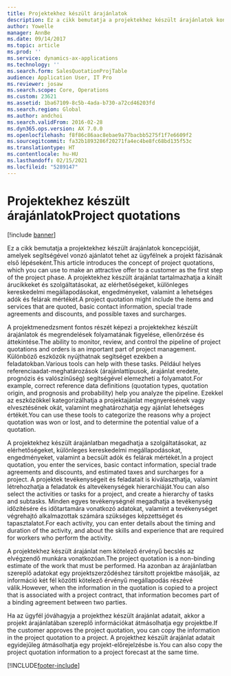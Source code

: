 ```yaml
---
title: Projektekhez készült árajánlatok
description: Ez a cikk bemutatja a projektekhez készült árajánlatok koncepcióját, amelyek segítségével vonzó ajánlatot tehet az ügyfélnek a projekt fázisának első lépéseként. A projektekhez készült árajánlat tartalmazhatja a kínált árucikkeket és szolgáltatásokat, az elérhetőségeket, különleges kereskedelmi megállapodásokat, engedményeket, valamint a lehetséges adók és felárak mértékét.
author: Yowelle
manager: AnnBe
ms.date: 09/14/2017
ms.topic: article
ms.prod: ''
ms.service: dynamics-ax-applications
ms.technology: ''
ms.search.form: SalesQuotationProjTable
audience: Application User, IT Pro
ms.reviewer: josaw
ms.search.scope: Core, Operations
ms.custom: 23621
ms.assetid: 1ba67109-8c5b-4ada-b730-a72cd46203fd
ms.search.region: Global
ms.author: andchoi
ms.search.validFrom: 2016-02-28
ms.dyn365.ops.version: AX 7.0.0
ms.openlocfilehash: f8f86c86aac8ebae9a77bacbb5275f1f7e6609f2
ms.sourcegitcommit: fa32b1893286f20271fa4ec4be8fc68bd135f53c
ms.translationtype: HT
ms.contentlocale: hu-HU
ms.lasthandoff: 02/15/2021
ms.locfileid: "5289147"
---
```

# <a name="project-quotations"></a><span data-ttu-id="6a601-104">Projektekhez készült árajánlatok</span><span class="sxs-lookup"><span data-stu-id="6a601-104">Project quotations</span></span>

[!include [banner](../includes/banner.md)]

<span data-ttu-id="6a601-105">Ez a cikk bemutatja a projektekhez készült árajánlatok koncepcióját, amelyek segítségével vonzó ajánlatot tehet az ügyfélnek a projekt fázisának első lépéseként.</span><span class="sxs-lookup"><span data-stu-id="6a601-105">This article introduces the concept of project quotations, which you can use to make an attractive offer to a customer as the first step of the project phase.</span></span> <span data-ttu-id="6a601-106">A projektekhez készült árajánlat tartalmazhatja a kínált árucikkeket és szolgáltatásokat, az elérhetőségeket, különleges kereskedelmi megállapodásokat, engedményeket, valamint a lehetséges adók és felárak mértékét.</span><span class="sxs-lookup"><span data-stu-id="6a601-106">A project quotation might include the items and services that are quoted, basic contact information, special trade agreements and discounts, and possible taxes and surcharges.</span></span> 

<span data-ttu-id="6a601-107">A projektmenedzsment fontos részét képezi a projektekhez készült árajánlatok és megrendelések folyamatának figyelése, ellenőrzése és áttekintése.</span><span class="sxs-lookup"><span data-stu-id="6a601-107">The ability to monitor, review, and control the pipeline of project quotations and orders is an important part of project management.</span></span> <span data-ttu-id="6a601-108">Különböző eszközök nyújthatnak segítséget ezekben a feladatokban.</span><span class="sxs-lookup"><span data-stu-id="6a601-108">Various tools can help with these tasks.</span></span> <span data-ttu-id="6a601-109">Például helyes referenciaadat-meghatározások (árajánlattípusok, árajánlat eredete, prognózis és valószínűség) segítségével elemezheti a folyamatot.</span><span class="sxs-lookup"><span data-stu-id="6a601-109">For example, correct reference data definitions (quotation types, quotation origin, and prognosis and probability) help you analyze the pipeline.</span></span> <span data-ttu-id="6a601-110">Ezekkel az eszközökkel kategorizálhatja a projektajánlat megnyerésének vagy elvesztésének okát, valamint meghatározhatja egy ajánlat lehetséges értékét.</span><span class="sxs-lookup"><span data-stu-id="6a601-110">You can use these tools to categorize the reasons why a project quotation was won or lost, and to determine the potential value of a quotation.</span></span> 

<span data-ttu-id="6a601-111">A projektekhez készült árajánlatban megadhatja a szolgáltatásokat, az elérhetőségeket, különleges kereskedelmi megállapodásokat, engedményeket, valamint a becsült adók és felárak mértékét.</span><span class="sxs-lookup"><span data-stu-id="6a601-111">In a project quotation, you enter the services, basic contact information, special trade agreements and discounts, and estimated taxes and surcharges for a project.</span></span> <span data-ttu-id="6a601-112">A projektek tevékenységeit és feladatait is kiválaszthatja, valamint létrehozhatja a feladatok és altevékenységek hierarchiáját.</span><span class="sxs-lookup"><span data-stu-id="6a601-112">You can also select the activities or tasks for a project, and create a hierarchy of tasks and subtasks.</span></span> <span data-ttu-id="6a601-113">Minden egyes tevékenységnél megadhatja a tevékenység időzítésére és időtartamára vonatkozó adatokat, valamint a tevékenységet végrehajtó alkalmazottak számára szükséges képzettséget és tapasztalatot.</span><span class="sxs-lookup"><span data-stu-id="6a601-113">For each activity, you can enter details about the timing and duration of the activity, and about the skills and experience that are required for workers who perform the activity.</span></span> 

<span data-ttu-id="6a601-114">A projektekhez készült árajánlat nem kötelező érvényű becslés az elvégzendő munkára vonatkozóan.</span><span class="sxs-lookup"><span data-stu-id="6a601-114">The project quotation is a non-binding estimate of the work that must be performed.</span></span> <span data-ttu-id="6a601-115">Ha azonban az árajánlatban szereplő adatokat egy projektszerződéshez társított projektbe másolják, az információ két fél közötti kötelező érvényű megállapodás részévé válik.</span><span class="sxs-lookup"><span data-stu-id="6a601-115">However, when the information in the quotation is copied to a project that is associated with a project contract, that information becomes part of a binding agreement between two parties.</span></span> 

<span data-ttu-id="6a601-116">Ha az ügyfél jóváhagyja a projekthez készült árajánlat adatait, akkor a projekt árajánlatában szereplő információkat átmásolhatja egy projektbe.</span><span class="sxs-lookup"><span data-stu-id="6a601-116">If the customer approves the project quotation, you can copy the information in the project quotation to a project.</span></span> <span data-ttu-id="6a601-117">A projekthez készült árajánlat adatait egyidejűleg átmásolhatja egy projekt-előrejelzésbe is.</span><span class="sxs-lookup"><span data-stu-id="6a601-117">You can also copy the project quotation information to a project forecast at the same time.</span></span>





[!INCLUDE[footer-include](../includes/footer-banner.md)]
